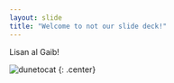 ```yaml
---
layout: slide
title: "Welcome to not our slide deck!"
---
```


Lisan al Gaib!

![dunetocat](https://octodex.github.com/images/dunetocat.png)
{: .center}
